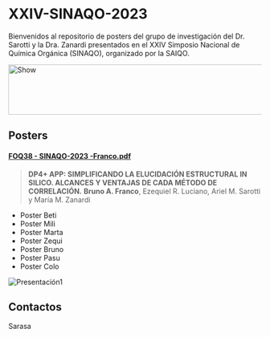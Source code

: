 # XXIV-SINAQO-2023

Bienvenidos al repositorio de posters del grupo de investigación del Dr. Sarotti y la Dra. Zanardi presentados en el XXIV Simposio Nacional de Química Orgánica (SINAQO), organizado por la SAIQO.

<img alt="Show" src="https://github.com/Sarotti-Lab/XXIV-SINAQO-2023/assets/101182775/eb84d5ae-ff25-4d51-a054-6638c6336780" width="578" height="100"/>


## Posters 

#### [FOQ38 - SINAQO-2023 -Franco.pdf](https://github.com/Sarotti-Lab/XXIV-SINAQO-2023/files/13241703/FOQ38.-.SINAQO-2023.-Franco.pdf)
> **DP4+ APP: SIMPLIFICANDO LA ELUCIDACIÓN ESTRUCTURAL IN SILICO. ALCANCES Y VENTAJAS DE CADA MÉTODO DE CORRELACIÓN.** 
> **Bruno A. Franco**, Ezequiel R. Luciano, Ariel M. Sarotti y María M. Zanardi 



* Poster Beti
* Poster Mili
* Poster Marta
* Poster Zequi
* Poster Bruno
* Poster Pasu
* Poster Colo

![Presentación1](https://github.com/Sarotti-Lab/XXIV-SINAQO-2023/assets/101182775/934d2817-d087-4069-a444-f8e6fb6093cc)

## Contactos
Sarasa
